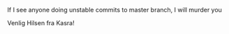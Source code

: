 If I see anyone doing unstable commits to master branch, I will murder you

 Venlig Hilsen fra Kasra!

